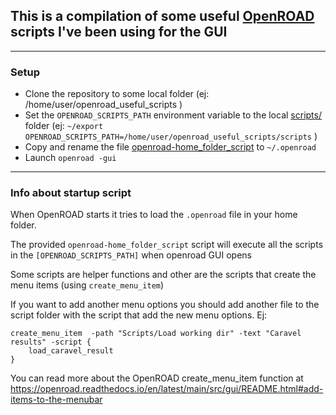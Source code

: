 ## This is a compilation of some useful [OpenROAD](https://github.com/The-OpenROAD-Project/OpenROAD) scripts I've been using for the GUI

---
### Setup 
- Clone the repository to some local folder (ej: /home/user/openroad_useful_scripts )
- Set the `OPENROAD_SCRIPTS_PATH` environment variable to the local [scripts/](scripts/) folder (ej: `~/export OPENROAD_SCRIPTS_PATH=/home/user/openroad_useful_scripts/scripts` )
- Copy and rename the file [openroad-home_folder_script](openroad-home_folder_script) to `~/.openroad`
- Launch `openroad -gui` 

---

### Info about startup script

When OpenROAD starts it tries to load the `.openroad` file in your home folder. 

The provided `openroad-home_folder_script` script will execute all the scripts in the `[OPENROAD_SCRIPTS_PATH]` when openroad GUI opens

Some scripts are helper functions and other are the scripts that create the menu items (using `create_menu_item`)

If you want to add another menu options you should add another file to the script folder with the script that add the new menu options. Ej:

```
create_menu_item  -path "Scripts/Load working dir" -text "Caravel results" -script {
	load_caravel_result
}	
```

You can read more about the OpenROAD create_menu_item function at https://openroad.readthedocs.io/en/latest/main/src/gui/README.html#add-items-to-the-menubar





